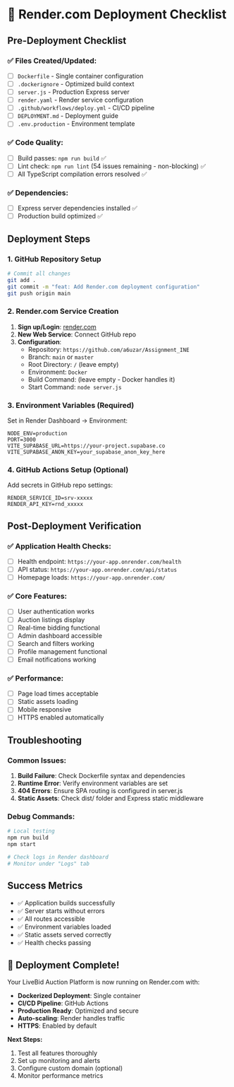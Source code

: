 # 🚀 Render.com Deployment Checklist

## Pre-Deployment Checklist

### ✅ Files Created/Updated:
- [ ] `Dockerfile` - Single container configuration
- [ ] `.dockerignore` - Optimized build context  
- [ ] `server.js` - Production Express server
- [ ] `render.yaml` - Render service configuration
- [ ] `.github/workflows/deploy.yml` - CI/CD pipeline
- [ ] `DEPLOYMENT.md` - Deployment guide
- [ ] `.env.production` - Environment template

### ✅ Code Quality:
- [ ] Build passes: `npm run build` ✅
- [ ] Lint check: `npm run lint` (54 issues remaining - non-blocking) ✅
- [ ] All TypeScript compilation errors resolved ✅

### ✅ Dependencies:
- [ ] Express server dependencies installed ✅
- [ ] Production build optimized ✅

## Deployment Steps

### 1. GitHub Repository Setup
```bash
# Commit all changes
git add .
git commit -m "feat: Add Render.com deployment configuration"
git push origin main
```

### 2. Render.com Service Creation
1. **Sign up/Login**: [render.com](https://render.com)
2. **New Web Service**: Connect GitHub repo
3. **Configuration**:
   - Repository: `https://github.com/a6uzar/Assignment_INE`
   - Branch: `main` or `master`
   - Root Directory: `/` (leave empty)
   - Environment: `Docker`
   - Build Command: (leave empty - Docker handles it)
   - Start Command: `node server.js`

### 3. Environment Variables (Required)
Set in Render Dashboard → Environment:
```
NODE_ENV=production
PORT=3000
VITE_SUPABASE_URL=https://your-project.supabase.co
VITE_SUPABASE_ANON_KEY=your_supabase_anon_key_here
```

### 4. GitHub Actions Setup (Optional)
Add secrets in GitHub repo settings:
```
RENDER_SERVICE_ID=srv-xxxxx
RENDER_API_KEY=rnd_xxxxx
```

## Post-Deployment Verification

### ✅ Application Health Checks:
- [ ] Health endpoint: `https://your-app.onrender.com/health`
- [ ] API status: `https://your-app.onrender.com/api/status`
- [ ] Homepage loads: `https://your-app.onrender.com/`

### ✅ Core Features:
- [ ] User authentication works
- [ ] Auction listings display
- [ ] Real-time bidding functional
- [ ] Admin dashboard accessible
- [ ] Search and filters working
- [ ] Profile management functional
- [ ] Email notifications working

### ✅ Performance:
- [ ] Page load times acceptable
- [ ] Static assets loading
- [ ] Mobile responsive
- [ ] HTTPS enabled automatically

## Troubleshooting

### Common Issues:
1. **Build Failure**: Check Dockerfile syntax and dependencies
2. **Runtime Error**: Verify environment variables are set
3. **404 Errors**: Ensure SPA routing is configured in server.js
4. **Static Assets**: Check dist/ folder and Express static middleware

### Debug Commands:
```bash
# Local testing
npm run build
npm start

# Check logs in Render dashboard
# Monitor under "Logs" tab
```

## Success Metrics
- ✅ Application builds successfully
- ✅ Server starts without errors  
- ✅ All routes accessible
- ✅ Environment variables loaded
- ✅ Static assets served correctly
- ✅ Health checks passing

## 🎉 Deployment Complete!

Your LiveBid Auction Platform is now running on Render.com with:
- **Dockerized Deployment**: Single container
- **CI/CD Pipeline**: GitHub Actions
- **Production Ready**: Optimized and secure
- **Auto-scaling**: Render handles traffic
- **HTTPS**: Enabled by default

**Next Steps:**
1. Test all features thoroughly
2. Set up monitoring and alerts
3. Configure custom domain (optional)
4. Monitor performance metrics
